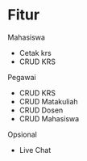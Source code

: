 # Fitur

Mahasiswa

- Cetak krs
- CRUD KRS

Pegawai

- CRUD KRS
- CRUD Matakuliah
- CRUD Dosen
- CRUD Mahasiswa

Opsional

- Live Chat
